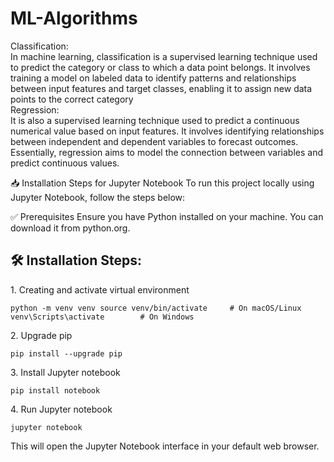 # ML-Algorithms
Classification:<br>
In machine learning, classification is a supervised learning technique used to predict the category or class to which a data point belongs. It involves training a model on labeled data to identify patterns and relationships between input features and target classes, enabling it to assign new data points to the correct category<br>
Regression:<br>
It is also a supervised learning technique used to predict a continuous numerical value based on input features. It involves identifying relationships between independent and dependent variables to forecast outcomes. Essentially, regression aims to model the connection between variables and predict continuous values.

📥 Installation Steps for Jupyter Notebook
To run this project locally using Jupyter Notebook, follow the steps below:

✅ Prerequisites
Ensure you have Python installed on your machine. You can download it from python.org.

<h2>🛠️ Installation Steps:</h2>

<p>1. Creating and activate virtual environment</p>

```
python -m venv venv source venv/bin/activate     # On macOS/Linux venv\Scripts\activate        # On Windows
```

<p>2. Upgrade pip</p>

```
pip install --upgrade pip
```

<p>3. Install Jupyter notebook</p>

```
pip install notebook
```

<p>4. Run Jupyter notebook</p>

```
jupyter notebook
```
This will open the Jupyter Notebook interface in your default web browser.
